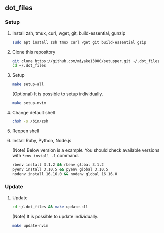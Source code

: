 ## dot_files

### Setup

1. Install zsh, tmux, curl, wget, git, build-essential, gunzip
    ```bash
    sudo apt install zsh tmux curl wget git build-essential gzip
    ```

2. Clone this repository
    ```bash
    git clone https://github.com/miyake13000/setupper.git ~/.dot_files
    cd ~/.dot_files
    ```

3. Setup
    ```bash
    make setup-all
    ```
    (Optional)
    It is possible to setup individually.
    ```bash
    make setup-nvim
    ```

4. Change default shell
    ```bash
    chsh -s /bin/zsh
    ```

5. Reopen shell

6. Install Ruby, Python, Node.js

    (Note) Below version is a example.
    You should check available versions with `*env install -l` command.
    ```bash
    rbenv install 3.1.2 && rbenv global 3.1.2
    pyenv install 3.10.5 && pyenv global 3.10.5
    nodenv install 16.16.0 && nodenv global 16.16.0
    ```

### Update

1. Update
    ```bash
    cd ~/.dot_files && make update-all
    ```
    (Note) It is possible to update individually.
    ```bash
    make update-nvim
    ```
